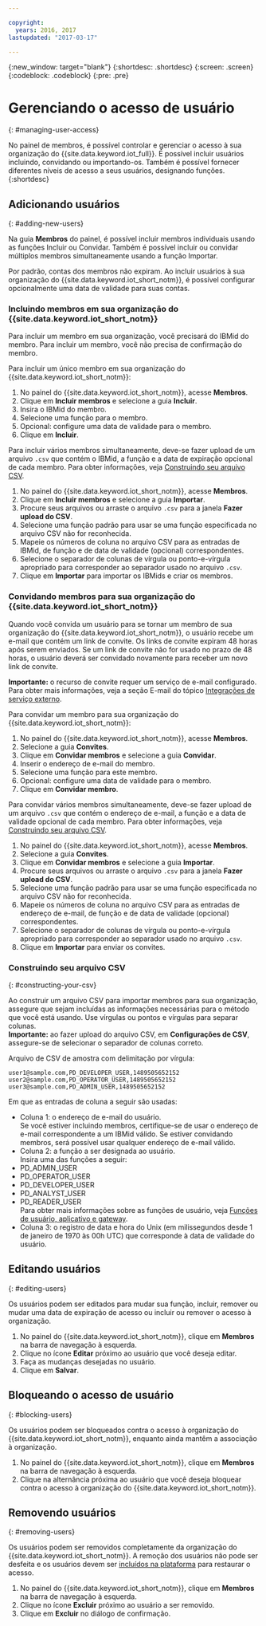 ```yaml
---

copyright:
  years: 2016, 2017
lastupdated: "2017-03-17"

---
```


{:new_window: target="blank"}
{:shortdesc: .shortdesc}
{:screen: .screen}
{:codeblock: .codeblock}
{:pre: .pre}

# Gerenciando o acesso de usuário
{: #managing-user-access}

No painel de membros, é possível controlar e gerenciar o acesso à sua organização do {{site.data.keyword.iot_full}}. É possível incluir usuários incluindo, convidando<!--, registering--> ou importando-os. Também é possível fornecer diferentes níveis de acesso a seus usuários, designando funções.
{:shortdesc}

## Adicionando usuários
{: #adding-new-users}

Na guia **Membros** do painel, é possível incluir membros individuais usando as funções <!--Add, Invite, or Register--> Incluir ou Convidar. Também é possível <!--add, invite, or register-->incluir ou convidar múltiplos membros simultaneamente usando a função Importar.

Por padrão, contas dos membros não expiram. Ao incluir usuários à sua organização do {{site.data.keyword.iot_short_notm}}, é possível configurar opcionalmente uma data de validade para suas contas.

### Incluindo membros em sua organização do {{site.data.keyword.iot_short_notm}}

Para incluir um membro em sua organização, você precisará do IBMid do membro. Para incluir um membro, você não precisa de confirmação do membro.

Para incluir um único membro em sua organização do {{site.data.keyword.iot_short_notm}}:
1. No painel do {{site.data.keyword.iot_short_notm}}, acesse **Membros**.
2. Clique em **Incluir membros** e selecione a guia **Incluir**.
3. Insira o IBMid do membro.
4. Selecione uma função para o membro.
5. Opcional: configure uma data de validade para o membro.
6. Clique em **Incluir**.

Para incluir vários membros simultaneamente, deve-se fazer upload de um arquivo `.csv` que contém o IBMid, a função e a data de expiração opcional de cada membro. Para obter informações, veja [Construindo seu arquivo CSV](#constructing-your-csv).
1. No painel do {{site.data.keyword.iot_short_notm}}, acesse **Membros**.
2. Clique em **Incluir membros** e selecione a guia **Importar**.
3. Procure seus arquivos ou arraste o arquivo `.csv` para a janela **Fazer upload do CSV**.
4. Selecione uma função padrão para usar se uma função especificada no arquivo CSV não for reconhecida.
5. Mapeie os números de coluna no arquivo CSV para as entradas de IBMid, de função e de data de validade (opcional) correspondentes.
6. Selecione o separador de colunas de vírgula ou ponto-e-vírgula apropriado para corresponder ao separador usado no arquivo `.csv`.
7. Clique em **Importar** para importar os IBMids e criar os membros.


### Convidando membros para sua organização do {{site.data.keyword.iot_short_notm}}

Quando você convida um usuário para se tornar um membro de sua organização do {{site.data.keyword.iot_short_notm}}, o usuário recebe um e-mail que contém um link de convite. Os links de convite expiram 48 horas após serem enviados. Se um link de convite não for usado no prazo de 48 horas, o usuário deverá ser convidado novamente para receber um novo link de convite.

**Importante:** o recurso de convite requer um serviço de e-mail configurado. Para obter mais informações, veja a seção E-mail do tópico [Integrações de serviço externo](reference/extensions/index.html#email).

Para convidar um membro para sua organização do {{site.data.keyword.iot_short_notm}}:
1. No painel do {{site.data.keyword.iot_short_notm}}, acesse **Membros**.
2. Selecione a guia **Convites**.
2. Clique em **Convidar membros** e selecione a guia **Convidar**.
3. Inserir o endereço de e-mail do membro.
4. Selecione uma função para este membro.
5. Opcional: configure uma data de validade para o membro.
6. Clique em **Convidar membro**.

Para convidar vários membros simultaneamente, deve-se fazer upload de um arquivo `.csv` que contém o endereço de e-mail, a função e a data de validade opcional de cada membro. Para obter informações, veja [Construindo seu arquivo CSV](#constructing-your-csv).
1. No painel do {{site.data.keyword.iot_short_notm}}, acesse **Membros**.
2. Selecione a guia **Convites**.
2. Clique em **Convidar membros** e selecione a guia **Importar**.
3. Procure seus arquivos ou arraste o arquivo `.csv` para a janela **Fazer upload do CSV**.
4. Selecione uma função padrão para usar se uma função especificada no arquivo CSV não for reconhecida.
5. Mapeie os números de coluna no arquivo CSV para as entradas de endereço de e-mail, de função e de data de validade (opcional) correspondentes.
6. Selecione o separador de colunas de vírgula ou ponto-e-vírgula apropriado para corresponder ao separador usado no arquivo `.csv`.
7. Clique em **Importar** para enviar os convites.

<!-- ### Registering a member with your {{site.data.keyword.iot_short_notm}} organization

If your organization is using {{site.data.keyword.Bluemix_notm}} {{site.data.keyword.ssoshort}}, you can add individual members to your organization by registering them, which does not require an IBMid.

To register a member with your {{site.data.keyword.iot_short_notm}} organization:
1. In the {{site.data.keyword.iot_short_notm}} dashboard, go to **Members**.
2. Select the **Invitations** tab.
2. Click **Invite Members** and select **Invite**.
3. Enter the email address of the member.
4. Select a role for this member.
5. Enter the subject, realm name, and issuer.
   **Important:** Ensure that the `Subject`, `Realm Name`, and `Issuer` fields comply with the OpenID Connect recommendations and standards. For more information, see the [OpenID Connect ![External link icon](../../icons/launch-glyph.svg "External link icon")](http://openid.net/connect/){: new_window} website.
6. Optional: Set an expiry date for the member.
7. Click **Register Member**.

To register multiple members simultaneously, you must upload a CSV (`.csv`) file that contains the email address, role, subject, realm name, issuer, and the optional expiry date of each member.
1. In the {{site.data.keyword.iot_short_notm}} dashboard, go to **Access**.
2. Click **Add Member** and select **Import**.
3. Click **Bulk Register**.
4. Select a default role and ensure that the column numbers on your CSV file match the column numbers in the CSV settings.
5. Ensure the column separator in your CSV file matches the column separator in the CSV settings.
6. Click **Browse your files** or drag the CSV file into the **Upload CSV** window. -->

### Construindo seu arquivo CSV
{: #constructing-your-csv}

Ao construir um arquivo CSV para importar membros para sua organização, assegure que sejam incluídas as informações necessárias para o método que você está usando. Use vírgulas ou pontos e vírgulas para separar colunas.  
**Importante:** ao fazer upload do arquivo CSV, em **Configurações de CSV**, assegure-se de selecionar o separador de colunas correto.

Arquivo de CSV de amostra com delimitação por vírgula:  
```
user1@sample.com,PD_DEVELOPER_USER,1489505652152
user2@sample.com,PD_OPERATOR_USER,1489505652152
user3@sample.com,PD_ADMIN_USER,1489505652152
```

Em que as entradas de coluna a seguir são usadas:  
- Coluna 1: o endereço de e-mail do usuário.  
Se você estiver incluindo membros, certifique-se de usar o endereço de e-mail correspondente a um IBMid válido. Se estiver convidando membros, será possível usar qualquer endereço de e-mail válido.
- Coluna 2: a função a ser designada ao usuário.  
Insira uma das funções a seguir:
 - PD_ADMIN_USER
 - PD_OPERATOR_USER
 - PD_DEVELOPER_USER
 - PD_ANALYST_USER
 - PD_READER_USER  
 Para obter mais informações sobre as funções de usuário, veja [Funções de usuário, aplicativo e gateway](roles_index.html#user_roles).
- Coluna 3: o registro de data e hora do Unix (em milissegundos desde 1 de janeiro de 1970 às 00h UTC) que corresponde à data de validade do usuário.

## Editando usuários
{: #editing-users}

Os usuários podem ser editados para mudar sua função, incluir, remover ou mudar uma data de expiração de acesso ou incluir ou remover o acesso à organização.

1. No painel do {{site.data.keyword.iot_short_notm}}, clique em **Membros** na barra de navegação à esquerda.
2. Clique no ícone **Editar** próximo ao usuário que você deseja editar.
3. Faça as mudanças desejadas no usuário.
4. Clique em **Salvar**.

## Bloqueando o acesso de usuário
{: #blocking-users}

Os usuários podem ser bloqueados contra o acesso à organização do {{site.data.keyword.iot_short_notm}}, enquanto ainda mantêm a associação à organização.

1. No painel do {{site.data.keyword.iot_short_notm}}, clique em **Membros** na barra de navegação à esquerda.
2. Clique na alternância próxima ao usuário que você deseja bloquear contra o acesso à organização do {{site.data.keyword.iot_short_notm}}.


## Removendo usuários
{: #removing-users}

Os usuários podem ser removidos completamente da organização do {{site.data.keyword.iot_short_notm}}. A remoção dos usuários não pode ser desfeita e os usuários devem ser [incluídos na plataforma](#adding-new-users) para restaurar o acesso.

1. No painel do {{site.data.keyword.iot_short_notm}}, clique em **Membros** na barra de navegação à esquerda.
2. Clique no ícone **Excluir** próximo ao usuário a ser removido.
3. Clique em **Excluir** no diálogo de confirmação.
